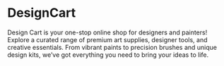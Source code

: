 # DesignCart
Design Cart is your one-stop online shop for designers and painters! Explore a curated range of premium art supplies, designer tools, and creative essentials. From vibrant paints to precision brushes and unique design kits, we’ve got everything you need to bring your ideas to life.

